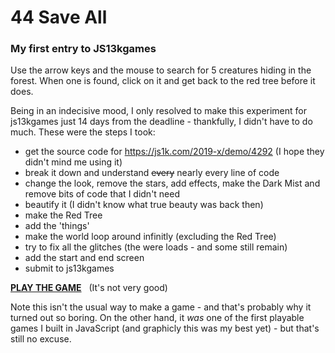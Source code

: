 # 44 Save All

### My first entry to JS13kgames
Use the arrow keys and the mouse to search for 5 creatures hiding in the forest. When one is found, click on it and get back to the red tree before it does.

Being in an indecisive mood, I only resolved to make this experiment for js13kgames just 14 days from the deadline - thankfully, I didn't have to do much.
These were the steps I took:

- get the source code for <https://js1k.com/2019-x/demo/4292> (I hope they didn't mind me using it)
- break it down and understand ~~every~~ nearly every line of code
- change the look, remove the stars, add effects, make the Dark Mist and remove bits of code that I didn't need
- beautify it (I didn't know what true beauty was back then)
- make the Red Tree
- add the 'things'
- make the world loop around infinitly (excluding the Red Tree)
- try to fix all the glitches (the were loads - and some still remain)
- add the start and end screen
- submit to js13kgames

[**PLAY THE GAME**](https://js13kgames.com/entries/44-save-all) &nbsp;&nbsp;(It's not very good)

Note this isn't the usual way to make a game - and that's probably why it turned out so boring.
On the other hand, it _was_ one of the first playable games I built in JavaScript (and graphicly this was my best yet) - but that's still no excuse.
